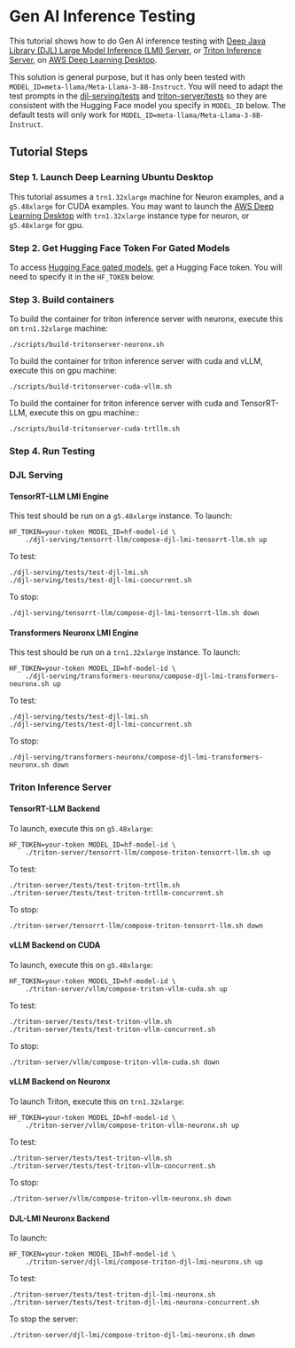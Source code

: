 # Gen AI Inference Testing

This tutorial shows how to do Gen AI inference testing with [Deep Java Library (DJL) Large Model Inference (LMI) Server](https://docs.djl.ai/master/docs/serving/serving/docs/lmi/index.html), or [Triton Inference Server](https://github.com/triton-inference-server), on [AWS Deep Learning Desktop](https://github.com/aws-samples/aws-deep-learning-ami-ubuntu-dcv-desktop). 

This solution is general purpose, but it has only been tested with `MODEL_ID=meta-llama/Meta-Llama-3-8B-Instruct`. You will need to adapt the test prompts in the [djl-serving/tests](./djl-serving/tests/) and [triton-server/tests](./triton-server/tests/) so they are consistent with the Hugging Face model you specify in `MODEL_ID` below. The default tests will only work for `MODEL_ID=meta-llama/Meta-Llama-3-8B-Instruct`.

## Tutorial Steps

### Step 1. Launch Deep Learning Ubuntu Desktop

This tutorial assumes a `trn1.32xlarge` machine for Neuron examples, and a `g5.48xlarge` for CUDA examples. You may want to launch the [AWS Deep Learning Desktop](https://github.com/aws-samples/aws-deep-learning-ami-ubuntu-dcv-desktop) with  `trn1.32xlarge` instance type for neuron, or `g5.48xlarge` for gpu.

### Step 2. Get Hugging Face Token For Gated Models

To access [Hugging Face gated models](https://huggingface.co/docs/hub/en/models-gated), get a Hugging Face token. You will need to specify it in the `HF_TOKEN` below. 

### Step 3. Build containers

To build the container for triton inference server with neuronx, execute this on `trn1.32xlarge` machine:

    ./scripts/build-tritonserver-neuronx.sh

To build the container for triton inference server with cuda and vLLM, execute this on gpu machine:

    ./scripts/build-tritonserver-cuda-vllm.sh

To build the container for triton inference server with cuda and TensorRT-LLM, execute this on gpu machine::

    ./scripts/build-tritonserver-cuda-trtllm.sh
    

### Step 4. Run Testing
### DJL Serving

#### TensorRT-LLM LMI Engine

This test should be run on a `g5.48xlarge` instance. To launch:

    HF_TOKEN=your-token MODEL_ID=hf-model-id \
        ./djl-serving/tensorrt-llm/compose-djl-lmi-tensorrt-llm.sh up

To test:

    ./djl-serving/tests/test-djl-lmi.sh
    ./djl-serving/tests/test-djl-lmi-concurrent.sh

To stop:

    ./djl-serving/tensorrt-llm/compose-djl-lmi-tensorrt-llm.sh down

#### Transformers Neuronx LMI Engine

This test should be run on a `trn1.32xlarge` instance. To launch:

    HF_TOKEN=your-token MODEL_ID=hf-model-id \
        ./djl-serving/transformers-neuronx/compose-djl-lmi-transformers-neuronx.sh up

To test:

    ./djl-serving/tests/test-djl-lmi.sh
    ./djl-serving/tests/test-djl-lmi-concurrent.sh

To stop:

    ./djl-serving/transformers-neuronx/compose-djl-lmi-transformers-neuronx.sh down

### Triton Inference Server

#### TensorRT-LLM Backend

To launch, execute this on `g5.48xlarge`:

    HF_TOKEN=your-token MODEL_ID=hf-model-id \
        ./triton-server/tensorrt-llm/compose-triton-tensorrt-llm.sh up

To test:

    ./triton-server/tests/test-triton-trtllm.sh
    ./triton-server/tests/test-triton-trtllm-concurrent.sh

To stop:

    ./triton-server/tensorrt-llm/compose-triton-tensorrt-llm.sh down

#### vLLM Backend on CUDA

To launch, execute this on `g5.48xlarge`:

    HF_TOKEN=your-token MODEL_ID=hf-model-id \
        ./triton-server/vllm/compose-triton-vllm-cuda.sh up

To test:

    ./triton-server/tests/test-triton-vllm.sh
    ./triton-server/tests/test-triton-vllm-concurrent.sh

To stop:

    ./triton-server/vllm/compose-triton-vllm-cuda.sh down

#### vLLM Backend on Neuronx

To launch Triton, execute this on `trn1.32xlarge`:

    HF_TOKEN=your-token MODEL_ID=hf-model-id \
        ./triton-server/vllm/compose-triton-vllm-neuronx.sh up

To test:

    ./triton-server/tests/test-triton-vllm.sh
    ./triton-server/tests/test-triton-vllm-concurrent.sh

To stop:

    ./triton-server/vllm/compose-triton-vllm-neuronx.sh down


#### DJL-LMI Neuronx Backend

To launch:

    HF_TOKEN=your-token MODEL_ID=hf-model-id \
        ./triton-server/djl-lmi/compose-triton-djl-lmi-neuronx.sh up

To test:

    ./triton-server/tests/test-triton-djl-lmi-neuronx.sh
    ./triton-server/tests/test-triton-djl-lmi-neuronx-concurrent.sh

To stop the server:

    ./triton-server/djl-lmi/compose-triton-djl-lmi-neuronx.sh down

